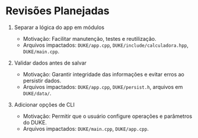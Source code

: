 # Revisões Planejadas

1. Separar a lógica do app em módulos
   - Motivação: Facilitar manutenção, testes e reutilização.
   - Arquivos impactados: `DUKE/app.cpp`, `DUKE/include/calculadora.hpp`, `DUKE/main.cpp`.

2. Validar dados antes de salvar
   - Motivação: Garantir integridade das informações e evitar erros ao persistir dados.
   - Arquivos impactados: `DUKE/app.cpp`, `DUKE/persist.h`, arquivos em `DUKE/data/`.

3. Adicionar opções de CLI
   - Motivação: Permitir que o usuário configure operações e parâmetros do DUKE.
   - Arquivos impactados: `DUKE/main.cpp`, `DUKE/app.cpp`.
